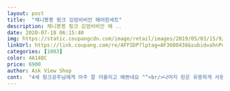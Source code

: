 ```yaml
---
layout: post 
title:  "채니봉봉 핑크 깅엄비비안 헤어핀세트" 
description: 채니봉봉 핑크 깅엄비비안 헤 ..
date: 2020-07-18 06:15:40 
img: https://static.coupangcdn.com/image/retail/images/2019/05/03/15/9/73bed9f3-40a2-4dc1-aa38-58a1a0c577b4.jpg 
linkUrl: https://link.coupang.com/re/AFFSDP?lptag=AF3600438&subid=ahnPublicAsk&pageKey=217896526&itemId=673792995&vendorItemId=4737345563&traceid=V0-113-79d4db2ed450bfe1 
categories: [1003] 
color: 4A148C 
price: 6900 
author: Ask View Shop 
cont:  "4세 핑크공주님에게 아주 잘 어울리고 예쁘네요 ^^<br/>나머지 핀은 유용하게 사용중이예요!<br/>상품은 하나하나보니 다괜찮긴햇는데요.<br/>.<br/>마감처리나 깔끔하게 대부분되엇는데 실핀은 분홍색으로 칠한것같은데 일부분이 칠한부분이 떨어져 녹스러서 그점은 좀그랫네요... <br/>다른건 괜찮아요사진과동일하게 이쁘고얼집선물로할거라 잘받아서 보내야겟네요.<br/>.<br/>상자포장해서 보내주는것까지좋앗는데  상자 일부분이 구겨져잇어서 선물하는입장에선 좀안타까워요ㅜㅜ<br/>실핀이랑 진주박힌 꽃핀은 쓸모없어요.<br/><br/>완전 추천.<br/> 애기가 하고 나면 정말 이쁩니다.<br/><br/>전체적으로 가성비 좋아요!<br/>진주비즈와 꽃이 붙은건 돌 된 아기 머리에 올려두면 정말 이뻐요<br/>" 
---
```


